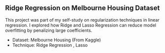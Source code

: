 ## Ridge Regression on Melbourne Housing Dataset 

This project was part of my self-study on regularization techniques in linear regression.
I explored how Ridge and Lasso Regression can reduce model overfitting by penalizing large coefficients.

- Dataset: Melbourne Housing (From Kaggle)
- Technique: Ridge Regression , Lasso